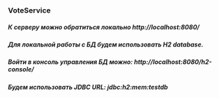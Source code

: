 ### VoteService

##### К серверу можно обратиться локально http://localhost:8080/

##### Для локальной работы с БД будем использовать H2 database.

##### Войти в консоль управления БД можно: http://localhost:8080/h2-console/

##### Будем использовать JDBC URL:  jdbc:h2:mem:testdb